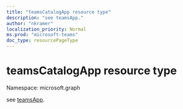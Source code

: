 ```yaml
---
title: "teamsCatalogApp resource type"
description: "see teamsApp."
author: "nkramer"
localization_priority: Normal
ms.prod: "microsoft-teams"
doc_type: resourcePageType
---
```


# teamsCatalogApp resource type

Namespace: microsoft.graph

see [teamsApp](teamsapp.md).

